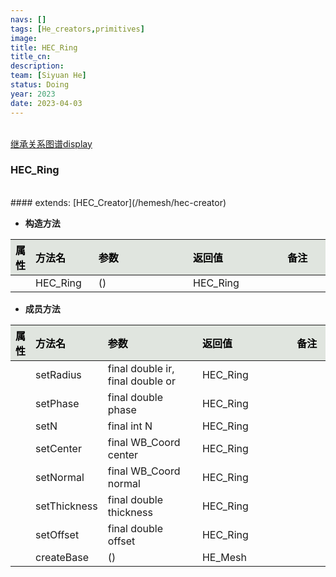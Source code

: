 ```yaml
---
navs: []
tags: [He_creators,primitives]
image:
title: HEC_Ring
title_cn:
description: 
team: [Siyuan He]
status: Doing
year: 2023
date: 2023-04-03
---
```

<style>
table th:first-of-type {
width:5%;
}
table th:nth-of-type(2) {
width:20%;
}
table th:nth-of-type(3) {
width:30%;
}
table th:nth-of-type(4) {
width:30%;
}
table th:nth-of-type(5) {
width:8cm;
}
table th {
color: rgba(0,0,0)!important;
font-weight: bold; /*加粗*/
/* text-align: center !important; 内容居中，加上 !important 避免被 Markdown 样式覆盖 */
background: rgba(224,229,223,10)!important; /*背景色*/
}
</style>
            

<br>
<a href="/display/hemesh" onclick="saveReferrer()">继承关系图谱display</a>
<script>
function saveReferrer() {
  var referrer ='HEC_Ring';
  localStorage.setItem('referrer', referrer);
}
</script>

<br>

### HEC_Ring

<br>
#### extends:   [HEC_Creator](/hemesh/hec-creator)
<br>


- **构造方法**

| 属性   | 方法名      | 参数   | 返回值      | 备注   |
|:-----|:---------|:-----|:---------|:-----|
|      | HEC_Ring | ()   | HEC_Ring |      |

- **成员方法**

| 属性   | 方法名          | 参数                               | 返回值      | 备注   |
|:-----|:-------------|:---------------------------------|:---------|:-----|
|      | setRadius    | final double ir, final double or | HEC_Ring |      |
|      | setPhase     | final double phase               | HEC_Ring |      |
|      | setN         | final int N                      | HEC_Ring |      |
|      | setCenter    | final WB_Coord center            | HEC_Ring |      |
|      | setNormal    | final WB_Coord normal            | HEC_Ring |      |
|      | setThickness | final double thickness           | HEC_Ring |      |
|      | setOffset    | final double offset              | HEC_Ring |      |
|      | createBase   | ()                               | HE_Mesh  |      |